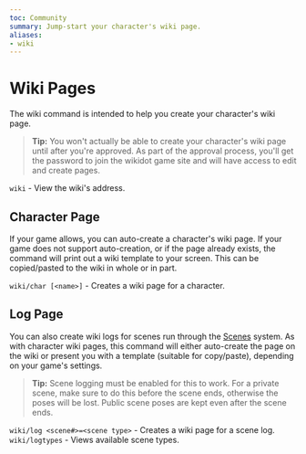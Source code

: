 ```yaml
---
toc: Community
summary: Jump-start your character's wiki page.
aliases: 
- wiki
---
```

# Wiki Pages

The wiki command is intended to help you create your character's wiki page.  

> **Tip:**  You won't actually be able to create your character's wiki page until after you're approved.  As part of the approval process, you'll get the password to join the wikidot game site and will have access to edit and create pages.

`wiki` - View the wiki's address.

## Character Page

If your game allows, you can auto-create a character's wiki page.  If your game does not support auto-creation, or if the page already exists, the command will print out a wiki template to your screen.  This can be copied/pasted to the wiki in whole or in part.

`wiki/char [<name>]` - Creates a wiki page for a character.

## Log Page

You can also create wiki logs for scenes run through the [Scenes](/help/scenes) system.  As with character wiki pages, this command will either auto-create the page on the wiki or present you with a template (suitable for copy/paste), depending on your game's settings.

> **Tip:**  Scene logging must be enabled for this to work.  For a private scene, make sure to do this before the scene ends, otherwise the poses will be lost.  Public scene poses are kept even after the scene ends.

`wiki/log <scene#>=<scene type>` - Creates a wiki page for a scene log.
`wiki/logtypes` - Views available scene types.